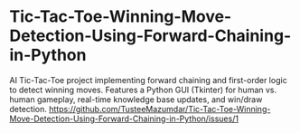 # Tic-Tac-Toe-Winning-Move-Detection-Using-Forward-Chaining-in-Python
AI Tic-Tac-Toe project implementing forward chaining and first-order logic to detect winning moves. Features a Python GUI (Tkinter) for human vs. human gameplay, real-time knowledge base updates, and win/draw detection.
https://github.com/TusteeMazumdar/Tic-Tac-Toe-Winning-Move-Detection-Using-Forward-Chaining-in-Python/issues/1

